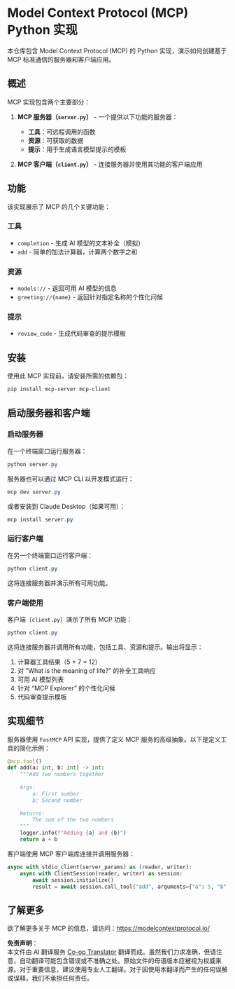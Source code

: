 <!--
CO_OP_TRANSLATOR_METADATA:
{
  "original_hash": "706b9b075dc484b73a053e6e9c709b4b",
  "translation_date": "2025-07-13T23:30:33+00:00",
  "source_file": "04-PracticalImplementation/samples/python/README.md",
  "language_code": "zh"
}
-->
# Model Context Protocol (MCP) Python 实现

本仓库包含 Model Context Protocol (MCP) 的 Python 实现，演示如何创建基于 MCP 标准通信的服务器和客户端应用。

## 概述

MCP 实现包含两个主要部分：

1. **MCP 服务器（`server.py`）** - 一个提供以下功能的服务器：
   - **工具**：可远程调用的函数
   - **资源**：可获取的数据
   - **提示**：用于生成语言模型提示的模板

2. **MCP 客户端（`client.py`）** - 连接服务器并使用其功能的客户端应用

## 功能

该实现展示了 MCP 的几个关键功能：

### 工具
- `completion` - 生成 AI 模型的文本补全（模拟）
- `add` - 简单的加法计算器，计算两个数字之和

### 资源
- `models://` - 返回可用 AI 模型的信息
- `greeting://{name}` - 返回针对指定名称的个性化问候

### 提示
- `review_code` - 生成代码审查的提示模板

## 安装

使用此 MCP 实现前，请安装所需的依赖包：

```powershell
pip install mcp-server mcp-client
```

## 启动服务器和客户端

### 启动服务器

在一个终端窗口运行服务器：

```powershell
python server.py
```

服务器也可以通过 MCP CLI 以开发模式运行：

```powershell
mcp dev server.py
```

或者安装到 Claude Desktop（如果可用）：

```powershell
mcp install server.py
```

### 运行客户端

在另一个终端窗口运行客户端：

```powershell
python client.py
```

这将连接服务器并演示所有可用功能。

### 客户端使用

客户端（`client.py`）演示了所有 MCP 功能：

```powershell
python client.py
```

这将连接服务器并调用所有功能，包括工具、资源和提示。输出将显示：

1. 计算器工具结果（5 + 7 = 12）
2. 对 “What is the meaning of life?” 的补全工具响应
3. 可用 AI 模型列表
4. 针对 “MCP Explorer” 的个性化问候
5. 代码审查提示模板

## 实现细节

服务器使用 `FastMCP` API 实现，提供了定义 MCP 服务的高级抽象。以下是定义工具的简化示例：

```python
@mcp.tool()
def add(a: int, b: int) -> int:
    """Add two numbers together
    
    Args:
        a: First number
        b: Second number
    
    Returns:
        The sum of the two numbers
    """
    logger.info(f"Adding {a} and {b}")
    return a + b
```

客户端使用 MCP 客户端库连接并调用服务器：

```python
async with stdio_client(server_params) as (reader, writer):
    async with ClientSession(reader, writer) as session:
        await session.initialize()
        result = await session.call_tool("add", arguments={"a": 5, "b": 7})
```

## 了解更多

欲了解更多关于 MCP 的信息，请访问：https://modelcontextprotocol.io/

**免责声明**：  
本文件由 AI 翻译服务 [Co-op Translator](https://github.com/Azure/co-op-translator) 翻译而成。虽然我们力求准确，但请注意，自动翻译可能包含错误或不准确之处。原始文件的母语版本应被视为权威来源。对于重要信息，建议使用专业人工翻译。对于因使用本翻译而产生的任何误解或误释，我们不承担任何责任。